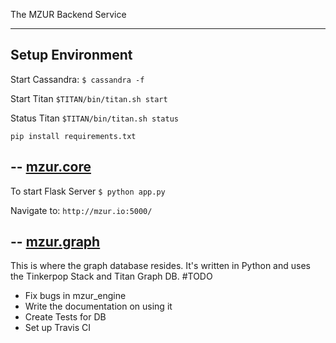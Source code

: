 The MZUR Backend Service


---
Setup Environment
---

Start Cassandra: 
`$ cassandra -f`

Start Titan
`$TITAN/bin/titan.sh start`

Status Titan
`$TITAN/bin/titan.sh status`

`pip install requirements.txt`


--
[mzur.core](https://github.com/shehaaz/mzur_backend/tree/master/mzur.core)
--
To start Flask Server
`$ python app.py`

Navigate to:
`http://mzur.io:5000/`


--
[mzur.graph](https://github.com/shehaaz/mzur_backend/tree/master/mzur.graph)
--

This is where the graph database resides. It's written in Python and uses the Tinkerpop Stack and Titan Graph DB. 
#TODO

* Fix bugs in mzur_engine
* Write the documentation on using it
* Create Tests for DB
* Set up Travis CI

